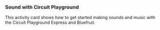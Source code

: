 ### Sound with Circuit Playground

This activity card shows how to get started making sounds and music with the Circuit Playground Express and Bluefruit.
